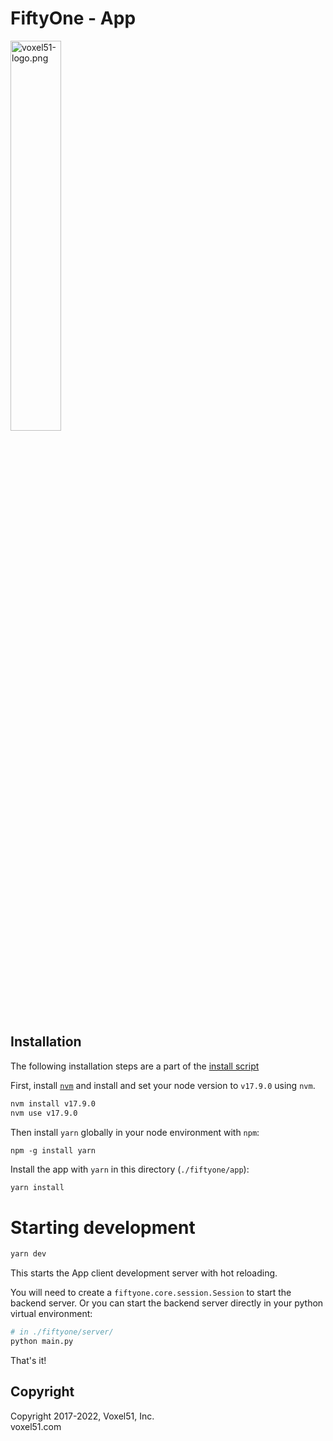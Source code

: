 # FiftyOne - App

<img src="https://user-images.githubusercontent.com/3719547/74191434-8fe4f500-4c21-11ea-8d73-555edfce0854.png" alt="voxel51-logo.png" width="40%"/>

## Installation

The following installation steps are a part of the
[install script](../install.bash)

First, install [`nvm`](https://github.com/nvm-sh/nvm) and install and set your
node version to `v17.9.0` using `nvm`.

```sh
nvm install v17.9.0
nvm use v17.9.0
```

Then install `yarn` globally in your node environment with `npm`:

```
npm -g install yarn
```

Install the app with `yarn` in this directory (`./fiftyone/app`):

```sh
yarn install
```

# Starting development

```sh
yarn dev
```

This starts the App client development server with hot reloading.

You will need to create a `fiftyone.core.session.Session` to start the backend
server. Or you can start the backend server directly in your python virtual
environment:

```sh
# in ./fiftyone/server/
python main.py
```

That's it!

## Copyright

Copyright 2017-2022, Voxel51, Inc.<br> voxel51.com
